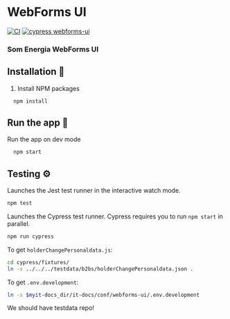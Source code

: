 # WebForms UI

[![CI](https://github.com/Som-Energia/webforms-ui/actions/workflows/main.yml/badge.svg)](https://github.com/Som-Energia/webforms-ui/actions/workflows/main.yml)
[![cypress webforms-ui](https://github.com/Som-Energia/webforms-ui/actions/workflows/cypress.yml/badge.svg)](https://github.com/Som-Energia/webforms-ui/actions/workflows/cypress.yml)


### Som Energia WebForms UI

## Installation 🔧

1. Install NPM packages

```sh
  npm install
```

## Run the app 🚀

Run the app on dev mode

```sh
  npm start
```

## Testing ⚙️

Launches the Jest test runner in the interactive watch mode.

```sh
npm test
```

Launches the Cypress test runner. Cypress requires you to run `npm start` in parallel.

```sh
npm run cypress
```

To get `holderChangePersonaldata.js`:

```sh
cd cypress/fixtures/
ln -s ../../../testdata/b2bs/holderChangePersonaldata.json .
```

To get  `.env.development`:
```sh
ln -s $myit-docs_dir/it-docs/conf/webforms-ui/.env.development
```
We should have testdata repo!
